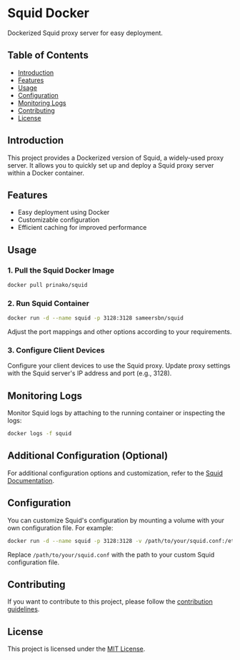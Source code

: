 # Squid Docker

Dockerized Squid proxy server for easy deployment.

## Table of Contents

- [Introduction](#introduction)
- [Features](#features)
- [Usage](#usage)
- [Configuration](#configuration)
- [Monitoring Logs](#monitoring-logs)
- [Contributing](#contributing)
- [License](#license)

## Introduction

This project provides a Dockerized version of Squid, a widely-used proxy server. It allows you to quickly set up and deploy a Squid proxy server within a Docker container.

## Features

- Easy deployment using Docker
- Customizable configuration
- Efficient caching for improved performance

## Usage

### 1. Pull the Squid Docker Image

```bash
docker pull prinako/squid
```

### 2. Run Squid Container

```bash
docker run -d --name squid -p 3128:3128 sameersbn/squid
```

Adjust the port mappings and other options according to your requirements.

### 3. Configure Client Devices

Configure your client devices to use the Squid proxy. Update proxy settings with the Squid server's IP address and port (e.g., 3128).

## Monitoring Logs

Monitor Squid logs by attaching to the running container or inspecting the logs:

```bash
docker logs -f squid
```

## Additional Configuration (Optional)

For additional configuration options and customization, refer to the [Squid Documentation](http://www.squid-cache.org/).

## Configuration

You can customize Squid's configuration by mounting a volume with your own configuration file. For example:

```bash
docker run -d --name squid -p 3128:3128 -v /path/to/your/squid.conf:/etc/squid/squid.conf prinako/squid
```

Replace `/path/to/your/squid.conf` with the path to your custom Squid configuration file.

## Contributing

If you want to contribute to this project, please follow the [contribution guidelines](CONTRIBUTING.md).

## License

This project is licensed under the [MIT License](LICENSE).

